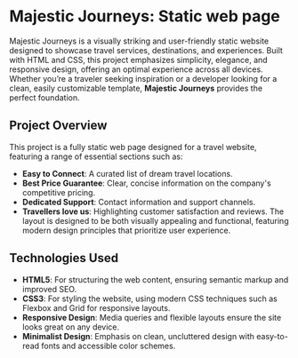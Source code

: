 # Majestic Journeys: Static web page
Majestic Journeys is a visually striking and user-friendly static website designed to showcase travel services, destinations, and experiences. Built with HTML and CSS, this project emphasizes simplicity, elegance, and responsive design, offering an optimal experience across all devices. Whether you’re a traveler seeking inspiration or a developer looking for a clean, easily customizable template, **Majestic Journeys** provides the perfect foundation.


## Project Overview
This project is a fully static web page designed for a travel website, featuring a range of essential sections such as:
- **Easy to Connect**: A curated list of dream travel locations.
- **Best Price Guarantee**: Clear, concise information on the company's competitive pricing.
- **Dedicated Support**: Contact information and support channels.
- **Travellers love us**: Highlighting customer satisfaction and reviews.
The layout is designed to be both visually appealing and functional, featuring modern design principles that prioritize user experience. 


## Technologies Used
- **HTML5**: For structuring the web content, ensuring semantic markup and improved SEO.
- **CSS3**: For styling the website, using modern CSS techniques such as Flexbox and Grid for responsive layouts.
- **Responsive Design**: Media queries and flexible layouts ensure the site looks great on any device.
- **Minimalist Design**: Emphasis on clean, uncluttered design with easy-to-read fonts and accessible color schemes.
